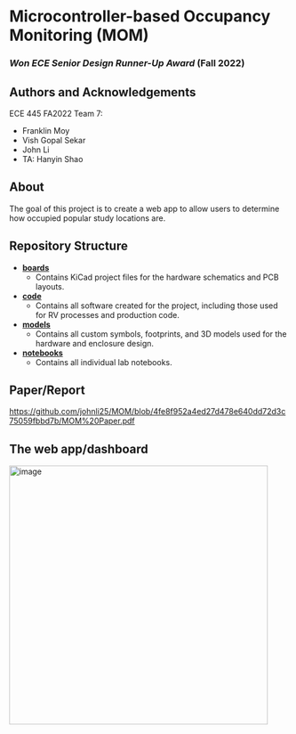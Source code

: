 # Microcontroller-based Occupancy Monitoring (MOM)

### *Won ECE Senior Design Runner-Up Award* (Fall 2022)

## Authors and Acknowledgements
ECE 445 FA2022 Team 7:
- Franklin Moy
- Vish Gopal Sekar
- John Li
- TA: Hanyin Shao

## About
The goal of this project is to create a web app to allow users to determine how occupied popular study locations are.

## Repository Structure
- [**boards**](boards)
  - Contains KiCad project files for the hardware schematics and PCB layouts.
- [**code**](code)
  - Contains all software created for the project, including those used for RV processes and production code.
- [**models**](models)
  - Contains all custom symbols, footprints, and 3D models used for the hardware and enclosure design.
- [**notebooks**](notebooks)
  - Contains all individual lab notebooks.
 
## Paper/Report
https://github.com/johnli25/MOM/blob/4fe8f952a4ed27d478e640dd72d3c75059fbbd7b/MOM%20Paper.pdf

## The web app/dashboard
<img width="465" alt="image" src="https://github.com/johnli25/MOM/assets/59215442/2c58ca27-b695-4e6f-bdcb-2bf111d51bc8">


